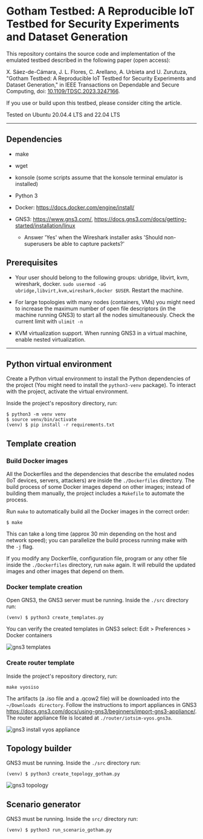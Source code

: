 # Gotham Testbed: A Reproducible IoT Testbed for Security Experiments and Dataset Generation


This repository contains the source code and implementation of the emulated testbed described in the following paper (open access):

X. Sáez-de-Cámara, J. L. Flores, C. Arellano, A. Urbieta and U. Zurutuza, "Gotham Testbed: A Reproducible IoT Testbed for Security Experiments and Dataset Generation," in IEEE Transactions on Dependable and Secure Computing, doi: [10.1109/TDSC.2023.3247166](https://doi.org/10.1109/TDSC.2023.3247166).

If you use or build upon this testbed, please consider citing the article.

Tested on Ubuntu 20.04.4 LTS and 22.04 LTS

---

## Dependencies

- make

- wget

- konsole (some scripts assume that the konsole terminal emulator is installed)

- Python 3

- Docker: https://docs.docker.com/engine/install/

- GNS3: https://www.gns3.com/, https://docs.gns3.com/docs/getting-started/installation/linux
    - Answer 'Yes' when the Wireshark installer asks 'Should non-superusers be able to capture packets?'

## Prerequisites

- Your user should belong to the following groups: ubridge, libvirt, kvm, wireshark, docker. `sudo usermod -aG ubridge,libvirt,kvm,wireshark,docker $USER`. Restart the machine.


- For large topologies with many nodes (containers, VMs) you might need to increase the maximum number of open file descriptors (in the machine running GNS3) to start all the nodes simultaneously. Check the current limit with `ulimit -n`

- KVM virtualization support. When running GNS3 in a virtual machine, enable nested virtualization.

---

## Python virtual environment

Create a Python virtual environment to install the Python dependencies of the project (You might need to install the `python3-venv` package). To interact with the project, activate the virtual environment.

Inside the project's repository directory, run:

```
$ python3 -m venv venv
$ source venv/bin/activate
(venv) $ pip install -r requirements.txt
```

## Template creation

### Build Docker images

All the Dockerfiles and the dependencies that describe the emulated nodes (IoT devices, servers, attackers) are inside the `./Dockerfiles` directory. The build process of some Docker images depend on other images; instead of building them manually, the project includes a `Makefile` to automate the process.

Run `make` to automatically build all the Docker images in the correct order:
```
$ make
```

This can take a long time (approx 30 min depending on the host and network speed); you can parallelize the build process running make with the `-j` flag.

If you modify any Dockerfile, configuration file, program or any other file inside the `./Dockerfiles` directory, run `make` again. It will rebuild the updated images and other images that depend on them.

### Docker template creation

Open GNS3, the GNS3 server must be running.
Inside the `./src` directory run:
```
(venv) $ python3 create_templates.py
```

You can verify the created templates in GNS3 select: Edit > Preferences > Docker containers

![gns3 templates](img/gns3_templates.png)

### Create router template

Inside the project's repository directory, run:

```
make vyosiso
```

The artifacts (a .iso file and a .qcow2 file) will be downloaded into the `~/Downloads directory`. Follow the instructions to import appliances in GNS3 https://docs.gns3.com/docs/using-gns3/beginners/import-gns3-appliance/. The router appliance file is located at `./router/iotsim-vyos.gns3a`.

![gns3 install vyos appliance](img/gns3_installvyosappliance.png)

## Topology builder

GNS3 must be running.
Inside the `./src` directory run:
```
(venv) $ python3 create_topology_gotham.py
```

![gns3 topology](img/gns3_topology.png)

## Scenario generator

GNS3 must be running.
Inside the `src/` directory run:
```
(venv) $ python3 run_scenario_gotham.py
```
